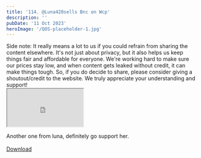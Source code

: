 ```yaml
---
title: '114. @Luna420sells Bnc on Wcp'
description: ''
pubDate: '11 Oct 2023'
heroImage: '/QOS-placeholder-1.jpg'
---
```

<div class="video_paragraph_header"> Side note: It really means a lot to us if you could refrain from sharing the content elsewhere. It's not just about privacy, but it also helps us keep things fair and affordable for everyone. We're working hard to make sure our prices stay low, and when content gets leaked without credit, it can make things tough. So, if you do decide to share, please consider giving a shoutout/credit to the website. We truly appreciate your understanding and support!</div>

<iframe src="https://drive.google.com/file/d/1JoNEMNh10g96-RMWhdaKw57rEdonIqso/preview" width="200" height="100" allow="autoplay" allowfullscreen="allowfullscreen"></iframe>

Another one from luna, definitely go support her.
<br>
<br>
<a class="read_more" href="https://drive.google.com/file/d/1JoNEMNh10g96-RMWhdaKw57rEdonIqso/view?usp=sharing">Download</a>
